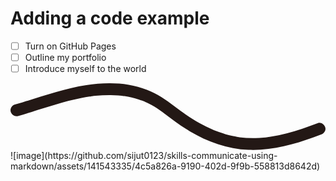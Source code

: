 # Adding a code example

- [ ] Turn on GitHub Pages
- [ ] Outline my portfolio
- [ ] Introduce myself to the world

<?xml version="1.0" encoding="UTF-8"?>
<svg id="_レイヤー_1" data-name="レイヤー 1" xmlns="http://www.w3.org/2000/svg" viewBox="0 0 529.71 112.22">
  <defs>
    <style>
      .cls-1 {
        fill: #231815;
      }
    </style>
  </defs>
  <path class="cls-1" d="m12.71,55.13c35.58-10.21,70.44-23.23,106.84-30.41,4.41-.87,8.83-1.66,13.28-2.33,1.01-.15,2.02-.29,3.03-.44,1.18-.17-.35.05-.49.06.58-.07,1.16-.15,1.74-.22,2.03-.25,4.07-.48,6.1-.68,8.44-.84,16.93-1.25,25.42-1.14,4.08.05,8.16.23,12.23.53,2.03.15,4.05.34,6.08.56,1.01.11,2.02.24,3.03.36,1.18.13-.37-.05-.5-.07.72.1,1.43.2,2.15.31,8.12,1.24,16.16,3.07,23.99,5.58,1.92.62,3.82,1.27,5.71,1.97.95.35,1.89.71,2.82,1.08.4.16.8.32,1.2.48,2.57,1.03-1.06-.5.4.16,3.84,1.74,7.64,3.54,11.34,5.59,7.73,4.3,14.99,9.39,22.08,14.65,13.79,10.23,27.31,20.67,42.1,29.45,30.1,17.87,63.74,30.01,98.93,31.43,37.46,1.51,74.53-8.38,109.46-21.03,4.23-1.53,8.43-3.11,12.63-4.72,4.87-1.87,8.76-6.82,6.98-12.3-1.54-4.75-7.07-8.99-12.3-6.98-17.28,6.62-34.79,12.71-52.73,17.32-8.84,2.27-17.78,4.18-26.8,5.58-1.1.17-2.21.32-3.31.49-1.18.18.1,0,.29-.03-.63.08-1.26.16-1.89.24-2.37.29-4.74.54-7.12.76-4.43.4-8.87.66-13.31.77-9.02.22-18.04-.23-27-1.36,2.21.28-.72-.12-1.24-.2-1.01-.16-2.01-.32-3.02-.49-2.15-.37-4.29-.78-6.43-1.24-4.12-.87-8.22-1.89-12.27-3.05s-7.8-2.36-11.64-3.73c-1.92-.68-3.83-1.39-5.74-2.13-.95-.37-1.9-.75-2.85-1.13-.41-.16-.81-.33-1.22-.5-2.6-1.06,1.05.47-.44-.18-7.65-3.35-15.14-6.99-22.44-11.05-15.03-8.37-28.92-18.34-42.62-28.7-7.05-5.34-14.15-10.64-21.65-15.34s-15.73-8.73-24.12-12.05C197.21-1.73,161.35-2.01,127.51,3.11,90.84,8.65,55.78,21.26,20.43,31.99c-4.34,1.32-8.68,2.6-13.04,3.85-5.02,1.44-8.66,7.12-6.98,12.3s6.92,8.53,12.3,6.98h0Z"/>
</svg>![image](https://github.com/sijut0123/skills-communicate-using-markdown/assets/141543335/4c5a826a-9190-402d-9f9b-558813d8642d)

